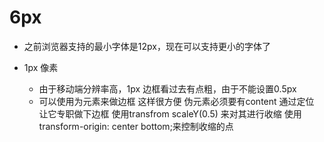 # 6px
- 之前浏览器支持的最小字体是12px，现在可以支持更小的字体了

- 1px 像素
    - 由于移动端分辨率高，1px 边框看过去有点粗，由于不能设置0.5px
    - 可以使用为元素来做边框
        这样很方便 伪元素必须要有content 
        通过定位 让它专职做下边框
        使用transfrom scaleY(0.5) 来对其进行收缩
        使用transform-origin: center bottom;来控制收缩的点